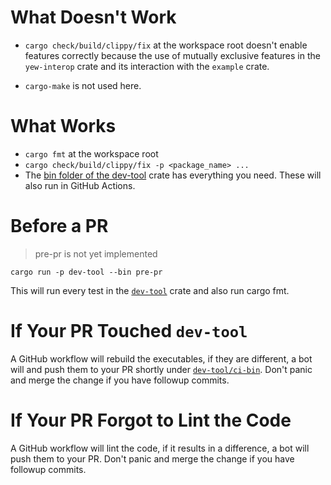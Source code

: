 # What Doesn't Work

- `cargo check/build/clippy/fix` at the workspace root doesn't enable features correctly because the use of
mutually exclusive features in the `yew-interop` crate and its interaction with the `example` crate.

- `cargo-make` is not used here.

# What Works

- `cargo fmt` at the workspace root
- `cargo check/build/clippy/fix -p <package_name> ...`
- The [bin folder of the dev-tool](dev-tool/src/bin) crate has everything you
need. These will also run in GitHub Actions.

# Before a PR

> pre-pr is not yet implemented


`cargo run -p dev-tool --bin pre-pr`

This will run every test in the [`dev-tool`](dev-tool) crate and also run cargo fmt.

# If Your PR Touched `dev-tool`

A GitHub workflow will rebuild the executables, 
if they are different, a bot will and push them to your PR shortly under [`dev-tool/ci-bin`](dev-tool/ci-bin).
Don't panic and merge the change if you have followup commits.

# If Your PR Forgot to Lint the Code

A GitHub workflow will lint the code,
if it results in a difference,
a bot will push them to your PR.
Don't panic and merge the change if you have followup commits.
